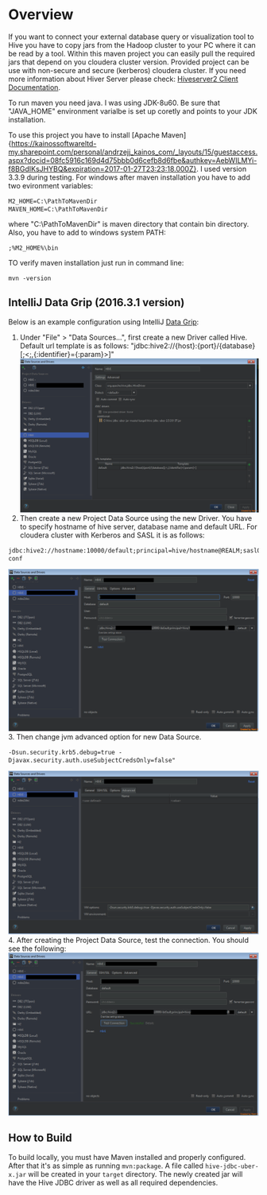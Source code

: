 # Overview
If you want to connect your external database query or visualization tool to Hive you have to copy jars from the Hadoop cluster to your PC where it can be read by a tool. Within this maven project you can easily pull the required jars that depend on you cloudera cluster version. Provided project can be use with non-secure and secure (kerberos) cloudera cluster.
If you need more information about Hiver Server please check:
[Hiveserver2 Client Documentation](https://cwiki.apache.org/confluence/display/Hive/HiveServer2+Clients#HiveServer2Clients-JDBC).


To run maven you need java. I was using JDK-8u60. Be sure that "JAVA_HOME" environment varialbe is set up coretly and points to your JDK installation. 


To use this project you have to install [Apache Maven]{https://kainossoftwareltd-my.sharepoint.com/personal/andrzejj_kainos_com/_layouts/15/guestaccess.aspx?docid=08fc5916c169d4d75bbb0d6cefb8d6fbe&authkey=AebWILMYi-f8BGdIKsJHYBQ&expiration=2017-01-27T23:23:18.000Z}. I used version 3.3.9 during testing. For windows after maven installation you have to add two evironment variables:
```
M2_HOME=C:\PathToMavenDir
MAVEN_HOME=C:\PathToMavenDir
```
where "C:\PathToMavenDir" is maven directory that contain bin directory. Also, you have to add to windows system PATH:
```
;%M2_HOME%\bin
```
TO verify maven installation just run in command line:
```
mvn -version
```

## IntelliJ Data Grip (2016.3.1 version)
Below is an example configuration using IntelliJ [Data Grip](https://www.jetbrains.com/datagrip/):

1. Under "File" > "Data Sources...", first create a new Driver called Hive. 
Default url template is as follows: "jdbc:hive2://{host}:{port}/{database}[;<;,{:identifier}={:param}>]"
![](https://github.com/andrzej-jedrzejewski/hive-jdbc-cloudera-jar/blob/master/images/driver_conf_masked.png)
2. Then create a new Project Data Source using the new Driver. You have to specify hostname of hive server, database name and default URL. For cloudera cluster with Kerberos and SASL it is as follows:
```
jdbc:hive2://hostname:10000/default;principal=hive/hostname@REALM;saslQop=auth-conf
```
![](https://github.com/andrzej-jedrzejewski/hive-jdbc-cloudera-jar/blob/master/images/data_source_conf_1_masked.png)
3. Then change jvm advanced option for new Data Source.
```
-Dsun.security.krb5.debug=true -Djavax.security.auth.useSubjectCredsOnly=false"
```
![](https://github.com/andrzej-jedrzejewski/hive-jdbc-cloudera-jar/blob/master/images/data_source_conf_2_masked.png)
4. After creating the Project Data Source, test the connection.  You should see the following:
![](https://github.com/andrzej-jedrzejewski/hive-jdbc-cloudera-jar/blob/master/images/data_source_conf_3_masked.png)

## How to Build
To build locally, you must have Maven installed and properly configured.  After that it's as simple as running `mvn:package`.  A file called `hive-jdbc-uber-x.jar` will be created in your `target` directory.  The newly created jar will have the Hive JDBC driver as well as all required dependencies.

